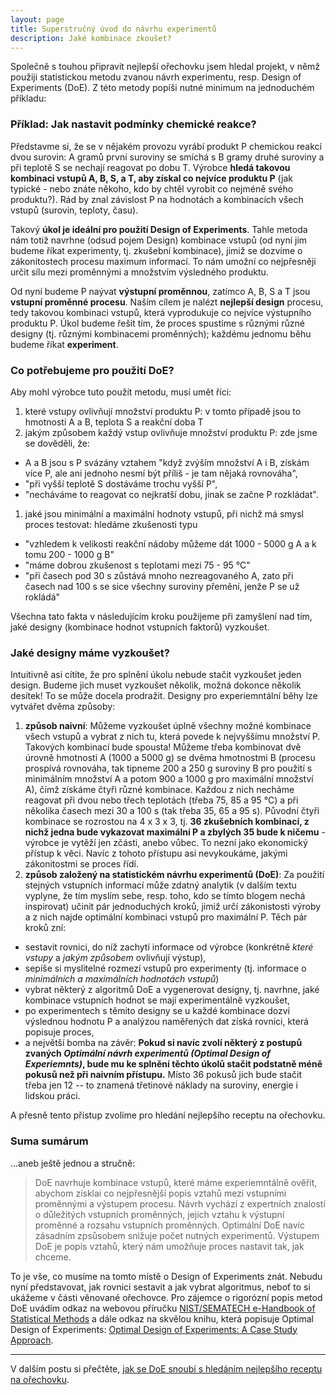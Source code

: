 ```yaml
---
layout: page
title: Superstručný úvod do návrhu experimentů
description: Jaké kombinace zkoušet?
---
```


Společně s touhou připravit nejlepší ořechovku jsem hledal projekt, v němž použiji statistickou metodu zvanou návrh experimentu, resp. Design of Experiments (DoE). Z této metody popíši nutné minimum na jednoduchém příkladu:

### Příklad: Jak nastavit podmínky chemické reakce?
Představme si, že se v nějakém provozu vyrábí produkt P chemickou reakcí dvou surovin: A gramů první suroviny se smíchá s B gramy druhé suroviny a při teplotě S se nechají reagovat po dobu T. Výrobce **hledá takovou kombinaci vstupů A, B, S, a T, aby získal co nejvíce produktu P** (jak typické - nebo znáte někoho, kdo by chtěl vyrobit co nejméně svého produktu?). Rád by znal závislost P na hodnotách a kombinacích všech vstupů (surovin, teploty, času). 

Takový **úkol je ideální pro použití Design of Experiments**. Tahle metoda nám totiž navrhne (odsud pojem Design) kombinace vstupů (od nyní jim budeme říkat experimenty, tj. zkušební kombinace), jimiž se dozvíme o zákonitostech procesu maximum informací. To nám umožní co nejpřesněji určit sílu mezi proměnnými a množstvím výsledného produktu.

Od nyní budeme P naývat **výstupní proměnnou**, zatímco A, B, S a T jsou **vstupní proměnné procesu**. Naším cílem je nalézt **nejlepší design** procesu, tedy takovou kombinaci vstupů, která vyprodukuje co nejvíce výstupního produktu P. Úkol budeme řešit tím, že proces spustíme s různými různé designy (tj. různými kombinacemi proměnných); každému jednomu běhu budeme říkat **experiment**.


### Co potřebujeme pro použití DoE?

Aby mohl výrobce tuto použít metodu, musí umět říci: 

1. které vstupy ovlivňují množství produktu P: v tomto případě jsou to hmotnosti A a B, teplota S a reakční doba T
1. jakým způsobem každý vstup ovlivňuje množství produktu P: zde jsme se dověděli, že:
  - A a B jsou s P svázány vztahem "když zvýším množství A i B, získám více P, ale ani jednoho nesmí být příliš - je tam nějaká rovnováha", 
  - "při vyšší teplotě S dostáváme trochu vyšší P",
  - "necháváme to reagovat co nejkratší dobu, jinak se začne P rozkládat". 
1. jaké jsou minimální a maximální hodnoty vstupů, při nichž má smysl proces testovat: hledáme zkušenosti typu
  - "vzhledem k velikosti reakční nádoby můžeme dát 1000 - 5000 g A a k tomu 200 - 1000 g B"
  - "máme dobrou zkušenost s teplotami mezi 75 - 95 °C"
  - "při časech pod 30 s zůstává mnoho nezreagovaného A, zato při časech nad 100 s se sice všechny suroviny přemění, jenže P se už rokládá"
  
Všechna tato fakta v následujícím kroku použijeme při zamyšlení nad tím, jaké designy (kombinace hodnot vstupních faktorů) vyzkoušet.
  
### Jaké designy máme vyzkoušet?
Intuitivně asi cítíte, že pro splnění úkolu nebude stačit vyzkoušet jeden design. Budeme jich muset vyzkoušet několik, možná dokonce několik desítek! To se může docela prodražit. Designy pro experiemntální běhy lze vytvářet dvěma způsoby:

1. **způsob naivní**: Můžeme vyzkoušet úplně všechny možné kombinace všech vstupů a vybrat z nich tu, která povede k nejvyššímu množství P. Takových kombinací bude spousta! Můžeme třeba kombinovat dvě úrovně hmotnosti A (1000 a 5000 g) se dvěma hmotnostmi B (procesu prospívá rovnováha, tak tipneme 200 a 250 g suroviny B pro použití s minimálním množství A a potom 900 a 1000 g pro maximální množství A), čímž získáme čtyři různé kombinace. Každou z nich necháme reagovat při dvou nebo třech teplotách (třeba 75, 85 a 95 °C) a při několika časech mezi 30 a 100 s (tak třeba 35, 65 a 95 s). Původní čtyři kombinace se rozrostou na 4 x 3 x 3, tj. **36 zkušebních kombinací, z nichž jedna bude vykazovat maximální P a zbylých 35 bude k ničemu** - výrobce je vytěží jen zčásti, anebo vůbec. To nezní jako ekonomický přístup k věci. Navíc z tohoto přístupu asi nevykoukáme, jakými zákonitostmi se proces řídí.
1. **způsob založený na statistickém návrhu experimentů (DoE)**: Za použití stejných vstupních informací může zdatný analytik (v dalším textu vyplyne, že tím myslím sebe, resp. toho, kdo se tímto blogem nechá inspirovat) učinit pár jednoduchých kroků, jimiž určí zákonistosti výroby a z nich najde optimální kombinaci vstupů pro maximální P. Těch pár kroků zní:
  - sestavit rovnici, do níž zachytí informace od výrobce (konkrétně _které vstupy_ a _jakým způsobem_ ovlivňují výstup),
  - sepíše si myslitelné rozmezí vstupů pro experimenty (tj. informace o _minimálních a maximálních hodnotách vstupů_)
  - vybrat některý z algoritmů DoE a vygenerovat designy, tj. navrhne, jaké kombinace vstupních hodnot se mají experimentálně vyzkoušet,
  - po experimentech s těmito designy se u každé kombinace dozví výslednou hodnotu P a analýzou naměřených dat získá rovnici, která popisuje proces, 
  - a největší bomba na závěr: **Pokud si navíc zvolí některý z postupů zvaných _Optimální návrh experimentů (Optimal Design of Experiemnts)_, bude mu ke splnění těchto úkolů stačit podstatně méně pokusů než při naivním přístupu.** Místo 36 pokusů jich bude stačit třeba jen 12 -- to znamená třetinové náklady na suroviny, energie i lidskou práci. 
  
  A přesně tento přístup zvolíme pro hledání nejlepšího receptu na ořechovku.
  

### Suma sumárum
...aneb ještě jednou a stručně: 
> DoE navrhuje kombinace vstupů, které máme experiemntálně ověřit, abychom získlai co nejpřesnější popis vztahů mezi vstupními proměnnými a výstupem procesu. Návrh vychází z expertních znalostí o důležitých vstupních proměnných, jejich vztahu k výstupní proměnné a rozsahu vstupních proměnných. Optimální DoE navíc zásadním zpsůsobem snižuje počet nutných experimentů. Výstupem DoE je popis vztahů, který nám umožňuje proces nastavit tak, jak chceme.

To je vše, co musíme na tomto místě o Design of Experiments znát. Nebudu nyní představovat, jak rovnici sestavit a jak vybrat algoritmus, neboť to si ukážeme v části věnované ořechovce. Pro zájemce o rigorózní popis metod DoE uvádím odkaz na webovou příručku [NIST/SEMATECH e-Handbook of Statistical Methods](https://www.itl.nist.gov/div898/handbook/pmd/section3/pmd3.htm) a dále odkaz na skvělou knihu, která popisuje Optimal Design of Experiments: [Optimal Design of Experiments: A Case Study Approach](https://www.wiley.com/en-us/Optimal+Design+of+Experiments%3A+A+Case+Study+Approach-p-9780470744611).

---

V dalším postu si přečtěte, [jak se DoE snoubí s hledáním nejlepšího receptu na ořechovku](orechovka3.html).
    